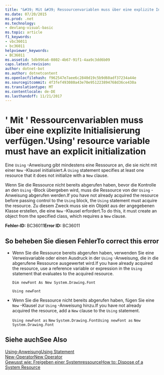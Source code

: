 ```yaml
---
title: "&#39; Mit &#39; Ressourcenvariablen muss über eine explizite Initialisierung verfügen."
ms.date: 07/20/2015
ms.prod: .net
ms.technology:
- devlang-visual-basic
ms.topic: article
f1_keywords:
- vbc36011
- bc36011
helpviewer_keywords:
- BC36011
ms.assetid: 5db996a6-0802-4b67-91f1-4aa9c3dd6b09
caps.latest.revision: 
author: dotnet-bot
ms.author: dotnetcontent
ms.openlocfilehash: f962547e7aee6c2840d19c5b9d60adf37234a44e
ms.sourcegitcommit: 4f3fef493080a43e70e951223894768d36ce430a
ms.translationtype: MT
ms.contentlocale: de-DE
ms.lasthandoff: 11/21/2017
---
```

# <a name="39using39-resource-variable-must-have-an-explicit-initialization"></a><span data-ttu-id="0b4bf-102">&#39; Mit &#39; Ressourcenvariablen muss über eine explizite Initialisierung verfügen.</span><span class="sxs-lookup"><span data-stu-id="0b4bf-102">&#39;Using&#39; resource variable must have an explicit initialization</span></span>
<span data-ttu-id="0b4bf-103">Eine `Using` -Anweisung gibt mindestens eine Ressource an, die sie nicht mit einer `New` -Klausel initialisiert.</span><span class="sxs-lookup"><span data-stu-id="0b4bf-103">A `Using` statement specifies at least one resource that it does not initialize with a `New` clause.</span></span>  
  
 <span data-ttu-id="0b4bf-104">Wenn Sie die Ressource nicht bereits abgerufen haben, bevor die Kontrolle an den `Using` -Block übergeben wird, muss die Ressource von der `Using` -Anweisung abgerufen werden.</span><span class="sxs-lookup"><span data-stu-id="0b4bf-104">If you have not already acquired the resource before passing control to the `Using` block, the `Using` statement must acquire the resource.</span></span> <span data-ttu-id="0b4bf-105">Zu diesem Zweck muss sie ein Objekt aus der angegebenen Klasse erstellen, die eine `New` -Klausel erfordert.</span><span class="sxs-lookup"><span data-stu-id="0b4bf-105">To do this, it must create an object from the specified class, which requires a `New` clause.</span></span>  
  
 <span data-ttu-id="0b4bf-106">**Fehler-ID:** BC36011</span><span class="sxs-lookup"><span data-stu-id="0b4bf-106">**Error ID:** BC36011</span></span>  
  
## <a name="to-correct-this-error"></a><span data-ttu-id="0b4bf-107">So beheben Sie diesen Fehler</span><span class="sxs-lookup"><span data-stu-id="0b4bf-107">To correct this error</span></span>  
  
-   <span data-ttu-id="0b4bf-108">Wenn Sie die Ressource bereits abgerufen haben, verwenden Sie eine Verweisvariable oder einen Ausdruck in der `Using` -Anweisung, die in die abgerufene Ressource ausgewertet wird.</span><span class="sxs-lookup"><span data-stu-id="0b4bf-108">If you have already acquired the resource, use a reference variable or expression in the `Using` statement that evaluates to the acquired resource.</span></span>  
  
     `Dim newFont As New System.Drawing.Font`  
  
     `Using newFont`  
  
-   <span data-ttu-id="0b4bf-109">Wenn Sie die Ressource nicht bereits abgerufen haben, fügen Sie eine `New` -Klausel zur `Using` -Anweisung hinzu.</span><span class="sxs-lookup"><span data-stu-id="0b4bf-109">If you have not already acquired the resource, add a `New` clause to the `Using` statement.</span></span>  
  
     <span data-ttu-id="0b4bf-110">`Using newFont as`   `New`   `System.Drawing.Font`</span><span class="sxs-lookup"><span data-stu-id="0b4bf-110">`Using newFont as`   `New`   `System.Drawing.Font`</span></span>  
  
## <a name="see-also"></a><span data-ttu-id="0b4bf-111">Siehe auch</span><span class="sxs-lookup"><span data-stu-id="0b4bf-111">See Also</span></span>  
 [<span data-ttu-id="0b4bf-112">Using-Anweisung</span><span class="sxs-lookup"><span data-stu-id="0b4bf-112">Using Statement</span></span>](../../visual-basic/language-reference/statements/using-statement.md)  
 [<span data-ttu-id="0b4bf-113">New-Operator</span><span class="sxs-lookup"><span data-stu-id="0b4bf-113">New Operator</span></span>](../../visual-basic/language-reference/operators/new-operator.md)  
 [<span data-ttu-id="0b4bf-114">Gewusst wie: Freigeben einer Systemressource</span><span class="sxs-lookup"><span data-stu-id="0b4bf-114">How to: Dispose of a System Resource</span></span>](../../visual-basic/programming-guide/language-features/control-flow/how-to-dispose-of-a-system-resource.md)
